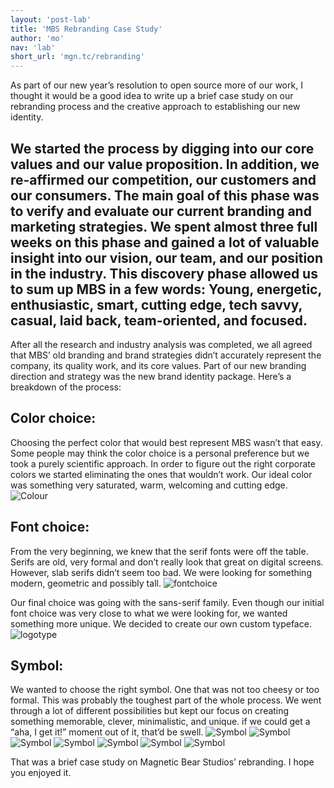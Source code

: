 ```yaml
---
layout: 'post-lab'
title: 'MBS Rebranding Case Study'
author: 'mo'
nav: 'lab'
short_url: 'mgn.tc/rebranding'
---
```

As part of our new year’s resolution to open source more of our work, I thought it would be a good idea to write up a brief case study on our rebranding process and the creative approach to establishing our new identity.

We started the process by digging into our core values and our value proposition. In addition, we re-affirmed our competition, our customers and our consumers. The main goal of this phase was to verify and evaluate our current branding and marketing strategies. We spent almost three full weeks on this phase and gained a lot of valuable insight into our vision, our team, and our position in the industry.  This discovery phase allowed us to sum up MBS in a few words: 
Young, energetic, enthusiastic, smart, cutting edge, tech savvy, casual, laid back, team-oriented, and focused.
---

After all the research and industry analysis was completed, we all agreed that MBS’ old branding and brand strategies didn’t accurately represent the company, its quality work, and its core values. Part of our new branding direction and strategy was the new brand identity package. Here’s a breakdown of the process: 

Color choice:
-------------
Choosing the perfect color that would best represent MBS wasn’t that easy. Some people may think the color choice is a personal preference but we took a purely scientific approach. In order to figure out the right corporate colors we started eliminating the ones that wouldn’t work.
Our ideal color was something very saturated, warm, welcoming and cutting edge.
![Colour](/lab/rebaranding-img/Brand-Identity-colour.jpg "Colour Choice")

Font choice:
------------
From the very beginning, we knew that the serif fonts were off the table. Serifs are old, very formal and don’t really look that great on digital screens. However, slab serifs didn’t seem too bad. We were looking for something modern, geometric and possibly tall. 
![fontchoice](/lab/rebaranding-img/Brand-Identity-fontchoice.jpg "Font Choice")

Our final choice was going with the sans-serif family. Even though our initial font choice was very close to what we were looking for, we wanted something more unique. We decided to create our own custom typeface.
![logotype](/lab/rebaranding-img/Brand-Identity-logotype.jpg "Font Choice")

Symbol:
-------
We wanted to choose the right symbol. One that was not too cheesy or too formal. This was probably the toughest part of the whole process. We went through a lot of different possibilities but kept our focus on creating something memorable, clever, minimalistic, and unique. if we could get a “aha, I get it!” moment out of it, that’d be swell.
![Symbol](/lab/rebaranding-img/Brand-Identity-symbol.jpg "Symbol")
![Symbol](/lab/rebaranding-img/Brand-Identity.jpg "Symbol")
![Symbol](/lab/rebaranding-img/Brand-Identity-app1.jpg "Symbol")
![Symbol](/lab/rebaranding-img/Brand-Identity-app2.jpg "Symbol")
![Symbol](/lab/rebaranding-img/Brand-Identity-app3.jpg "Symbol")
![Symbol](/lab/rebaranding-img/Brand-Identity-app4.jpg "Symbol")
![Symbol](/lab/rebaranding-img/Brand-Identity-final.jpg "Symbol")

That was a brief case study on Magnetic Bear Studios’ rebranding. I hope you enjoyed it.